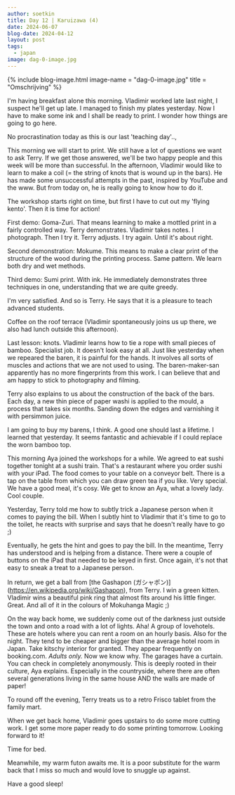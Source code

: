 ```yaml
---
author: soetkin
title: Day 12 | Karuizawa (4)
date: 2024-06-07
blog-date: 2024-04-12
layout: post
tags:
  - japan
image: dag-0-image.jpg
---
```

{% include blog-image.html image-name = "dag-0-image.jpg"  title = "Omschrijving" %}

I'm having breakfast alone this morning.  Vladimir worked late last night, I suspect he'll get up late. I managed to finish my plates yesterday. Now I have to make some ink and I shall be ready to print. I wonder how things are going to go here.

No procrastination today as this is our last 'teaching day'..,

This morning we will start to print. We still have a lot of questions we want to ask Terry. If we get those answered, we'll be two happy people and this week will be more than successful. In the afternoon, Vladimir would like to learn to make a coil (= the string of knots that is wound up in the bars). He has made some unsuccessful attempts in the past, inspired by YouTube and the www. But from today on, he is really going to know how to do it.

The workshop starts right on time, but first I have to cut out my 'flying kento'. Then it is time for action!

First demo: Goma-Zuri. That means learning to make a mottled print in a fairly controlled way. Terry demonstrates. Vladimir takes notes. I photograph. Then I try it. Terry adjusts. I try again. Until it's about right.

Second demonstration: Mokume. This means to make a clear print of the structure of the wood during the printing process. Same pattern. We learn both dry and wet methods.

Third demo: Sumi print. With ink. He immediately demonstrates three techniques in one, understanding that we are quite greedy.

I'm very satisfied. And so is Terry. He says that it is a pleasure to teach advanced students.

Coffee on the roof terrace (Vladimir spontaneously joins us up there, we also had lunch outside this afternoon).

Last lesson: knots. Vladimir learns how to tie a rope with small pieces of bamboo. Specialist job. It doesn't look easy at all. Just like yesterday when we repeared the baren, it is painful for the hands. It involves all sorts of muscles and actions that we are not used to using. The baren-maker-san apparently has no more fingerprints from this work. I can believe that and am happy to stick to photography and filming.

Terry also explains to us about the construction of the back of the bars. Each day, a new thin piece of paper washi is applied to the mould, a process that takes six months. Sanding down the edges and varnishing it with persimmon juice.

I am going to buy my barens, I think. A good one should last a lifetime. I learned that yesterday. It seems fantastic and achievable if I could replace the worn bamboo top.

This morning Aya joined the workshops for a while. We agreed to eat sushi together tonight at a sushi train. That's a restaurant where you order sushi with your iPad. The food comes to your table on a conveyor belt. There is a tap on the table from which you can draw green tea if you like.  Very special. We have a good meal, it's cosy. We get to know an Aya, what a lovely lady. Cool couple.

Yesterday, Terry told me how to subtly trick a Japanese person when it comes to paying the bill. When I subtly hint to Vladimir that it's time to go to the toilet, he reacts with surprise and says that he doesn't really have to go ;)

Eventually, he gets the hint and goes to pay the bill. In the meantime, Terry has understood and is helping from a distance. There were a couple of buttons on the iPad that needed to be keyed in first. Once again, it's not that easy to sneak a treat to a Japanese person.

In return, we get a ball from [the Gashapon (ガシャポン)] (https://en.wikipedia.org/wiki/Gashapon), from Terry.  I win a green kitten. Vladimir wins a beautiful pink ring that almost fits around his little finger. Great. And all of it in the colours of Mokuhanga Magic ;)

On the way back home, we suddenly come out of the darkness just outside the town and onto a road with a lot of lights. Aha! A group of lovehotels. These are hotels where you can rent a room on an hourly basis. Also for the night. They tend to be cheaper and bigger than the average hotel room in Japan. Take kitschy interior for granted. They appear frequently on booking.com. _Adults only._ Now we know why. The garages have a curtain. You can check in completely anonymously. This is deeply rooted in their culture, Aya explains. Especially in the countryside, where there are often several generations living in the same house AND the walls are made of paper!

To round off the evening, Terry treats us to a retro Frisco tablet from the family mart.

When we get back home, Vladimir goes upstairs to do some more cutting work. I get some more paper ready to do some printing tomorrow. Looking forward to it!

Time for bed.

Meanwhile, my warm futon awaits me. It is a poor substitute for the warm back that I miss so much and would love to snuggle up against.

Have a good sleep!
